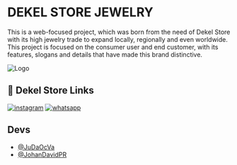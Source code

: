 
# DEKEL STORE JEWELRY

This is a web-focused project, which was born from the need of Dekel Store with its high jewelry trade to expand locally, regionally and even worldwide.
This project is focused on the consumer user and end customer, with its features, slogans and details that have made this brand distinctive.


![Logo](https://firebasestorage.googleapis.com/v0/b/dekelstoreimagenes.appspot.com/o/LOGO%20DEKEL%20NUEVO.PNG?alt=media&token=ecbda923-5063-4a22-b8c9-95dfd943e9d1)


## 🔗 Dekel Store Links
[![instagram](https://img.shields.io/badge/Instagram-E4405F?style=for-the-badge&logo=instagram&logoColor=white)](https://www.instagram.com/dekelstore/)
[![whatsapp](https://img.shields.io/badge/WhatsApp-25D366?style=for-the-badge&logo=whatsapp&logoColor=white)](https://wa.me/+573152753025/)



## Devs

- [@JuDaOcVa](https://github.com/JuDaOcVa)
- [@JohanDavidPR](https://github.com/JohanDavidPR)

